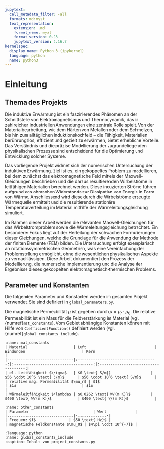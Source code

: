 ```yaml
---
jupytext:
  cell_metadata_filter: -all
  formats: md:myst
  text_representation:
    extension: .md
    format_name: myst
    format_version: 0.13
    jupytext_version: 1.16.7
kernelspec:
  display_name: Python 3 (ipykernel)
  language: python
  name: python3
---
```


# Einleitung
## Thema des Projekts
Die induktive Erwärmung ist ein faszinierendes Phänomen an der Schnittstelle von Elektromagnetismus und Thermodynamik, das in zahlreichen industriellen Anwendungen eine zentrale Rolle spielt. Von der Materialbearbeitung, wie dem Härten von Metallen oder dem Schmelzen, bis hin zum alltäglichen Induktionskochfeld – die Fähigkeit, Materialien berührungslos, effizient und gezielt zu erwärmen, bietet erhebliche Vorteile. Das Verständnis und die präzise Modellierung der zugrundeliegenden physikalischen Prozesse sind entscheidend für die Optimierung und Entwicklung solcher Systeme.

Das vorliegende Projekt widmet sich der numerischen Untersuchung der induktiven Erwärmung. Ziel ist es, ein gekoppeltes Problem zu modellieren, bei dem zunächst das elektromagnetische Feld mittels der Maxwell-Gleichungen beschrieben und die daraus resultierenden Wirbelströme in leitfähigen Materialien berechnet werden. Diese induzierten Ströme führen aufgrund des ohmschen Widerstands zur Dissipation von Energie in Form von Wärme. Anschliessend wird diese durch die Wirbelströme erzeugte Wärmequelle ermittelt und die resultierende stationäre Temperaturverteilung im Material mithilfe der Wärmeleitungsgleichung simuliert.

Im Rahmen dieser Arbeit werden die relevanten Maxwell-Gleichungen für das Wirbelstromproblem sowie die Wärmeleitungsgleichung betrachtet. Ein besonderer Fokus liegt auf der Herleitung der schwachen Formulierungen dieser Gleichungen, welche die Grundlage für die Anwendung der Methode der finiten Elemente (FEM) bilden. Die Untersuchung erfolgt exemplarisch an rotationssymmetrischen Geometrien, was eine Vereinfachung der Problemstellung ermöglicht, ohne die wesentlichen physikalischen Aspekte zu vernachlässigen. Diese Arbeit dokumentiert den Prozess der Modellierung, die numerische Implementierung und die Analyse der Ergebnisse dieses gekoppelten elektromagnetisch-thermischen Problems.

## Parameter und Konstanten
Die folgenden Parameter und Konstanten werden im gesamten Projekt verwendet.
Sie sind definiert in `global_parameters.py`.

Die magnetische Permeabilität $\mu$ ist gegeben durch $\mu = \mu_r \cdot \mu_0$. Die relative Permeabilität ist ein Mass für die Feldverstärkung im Material (vgl. {numref}`mat_constants`). Vom Gebiet abhängige Konstanten können mit Hilfe von `CoefficientFunction()` definiert werden (vgl. {numref}`global_constants_include`).

```{table} Materialparameter
:name: mat_constants
| Material                     | Luft                               | Windungen                          | Kern                               |
|------------------------------|:------------------------------------:|:------------------------------------:|:------------------------------------:|
| el. Leitfähigkeit $\sigma$   | $0 \text{ S/m}$                  | $56 \cdot 10^6 \text{ S/m}$      | $56 \cdot 10^6 \text{ S/m}$      |
| relative mag. Permeabilität $\mu_r$ | $1$                              | $1$                              | $1$                              |
| Wärmeleitfähigkeit $\lambda$ | $0.0262 \text{ W/(m K)}$         | $400 \text{ W/(m K)}$            | $400 \text{ W/(m K)}$            |
```

```{table} Weitere Parameter und Konstanten
:name: other_constants
| Parameter                             | Wert             |
|------------------------------|:-------------:|
| Frequenz $f$               | $50 \text{ Hz}$ |
| magnetische Feldkonstante $\mu_0$ | $4\pi \cdot 10^{-7}$ |
```

```{literalinclude} ../ImportExport/global_parameters.py
:language: python
:name: global_constants_include
:caption: Inhalt von project_constants.py
```

